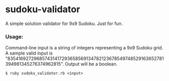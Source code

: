 # sudoku-validator
A simple solution validator for 9x9 Sudoku. Just for fun.

### Usage:
Command-line input is a string of integers representing a 9x9 Sudoku grid. A sample valid input is "835416927296857431417293658569134782123678549748529163652781394981345276374962815". Output will be a boolean. 

<code>$ ruby sudoku_validator.rb \<input\> </code>
